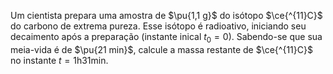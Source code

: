 Um cientista prepara uma amostra de $\pu{1,1 g}$ do isótopo $\ce{^{11}C}$ do carbono de extrema pureza. Esse isótopo é radioativo, iniciando seu decaimento após a preparação (instante inical $t_0 = 0$). Sabendo-se que sua meia-vida é de $\pu{21 min}$, calcule a massa restante de $\ce{^{11}C}$ no instante $t = \mathrm{1h31min}$.
